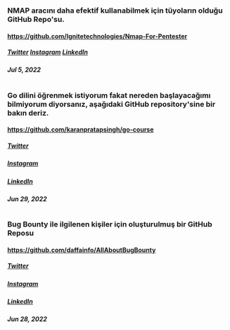 ### NMAP aracını daha efektif kullanabilmek için tüyoların olduğu GitHub Repo'su.
#### https://github.com/Ignitetechnologies/Nmap-For-Pentester
##### [Twitter](https://twitter.com/DPUS3C/status/1544364825840652288) [Instagram]() [LinkedIn]()
#####  Jul 5, 2022
#

### Go dilini öğrenmek istiyorum fakat nereden başlayacağımı bilmiyorum diyorsanız, aşağıdaki GitHub repository'sine bir bakın deriz.
#### https://github.com/karanpratapsingh/go-course
##### [Twitter](https://twitter.com/DPUS3C/status/1542058197053218816)
##### [Instagram](https://www.instagram.com/p/CfcA30yKEZs/)
##### [LinkedIn](https://www.linkedin.com/feed/update/urn:li:activity:6947825705736896512)
#####  Jun 29, 2022
#

### Bug Bounty ile ilgilenen kişiler için oluşturulmuş bir GitHub Reposu
#### https://github.com/daffainfo/AllAboutBugBounty
##### [Twitter](https://twitter.com/DPUS3C/status/1541722110799773701)
##### [Instagram]()
##### [LinkedIn](https://www.linkedin.com/feed/update/urn:li:activity:6947487854302281730)
##### Jun 28, 2022
#
